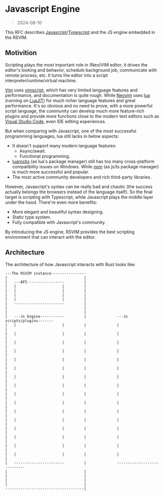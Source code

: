 # Javascript Engine

> 2024-08-10

This RFC describes [Javascript](https://en.wikipedia.org/wiki/JavaScript)/[Typescript](https://www.typescriptlang.org/) and the JS engine embedded in the RSVIM.

## Motivition

Scripting plays the most important role in (Neo)VIM editor, it drives the editor's looking and behavior, schedule background job, communicate with remote process, etc. It turns the editor into a script interpreter/runtime/virtual machine.

[Vim](https://www.vim.org/) uses [vimscript](https://www.vim.org/scripts/), which has very limited language features and performance, and documentation is quite rough. While [Neovim](https://neovim.io/) uses [lua](https://www.lua.org/) (running on [LuaJIT](https://luajit.org/)) for much richer language features and great performance. It's so obvious and no need to prove, with a more powerful script language, the community can develop much more feature-rich plugins and provide more functions close to the modern text editors such as [Visual Studio Code](https://code.visualstudio.com/), even IDE editing experiences.

But when comparing with Javascript, one of the most successful programming languages, lua still lacks in below aspects:

- It doesn't support many modern language features:
  - Async/await.
  - Functional programming.
- [luarocks](https://luarocks.org/) (as lua's package manager) still has too many cross-platform compatibility issues on Windows. While [npm](https://www.npmjs.com/) (as js/ts package manager) is much more successful and popular.
- The most active community developers and rich third-party libraries.

However, Javascript's syntax can be really bad and chaotic (the success actually belongs the browsers instead of the language itself). So the final target is scripting with Typescript, while Javascript plays the middle layer under the hood. There're even more benefits:

- More elegant and beautiful syntax designing.
- Static type system.
- Fully compatible with Javascript's community.

By introducing the JS engine, RSVIM provides the best scripting environment that can interact with the editor.

## Architecture

The architecture of how Javascript interacts with Rust looks like:

```text
---The RSVIM instance----------------
|                                   |
|   ---API-----------------         |
|   |                     |         |
|   |                     |         |
|   |                     |         |
|   |                     |         |
|   -----------------------         |
|                                   |
|                                   |
|   ---Js Engine-----------         |              ---Js scripts/plugins-------
|   |                     |         |              |                          |
|   |                     |         |              |                          |
|   |                     |         |              |                          |
|   |                     |         |              |                          |
|   |                     |         |              |                          |
|   |                     |         |              |                          |
|   |                     |         |              |                          |
|   |                     |         |              |                          |
|   |                     |         |              |                          |
|   |                     |         |              |                          |
|   |                     |         |              |                          |
|   |                     |         |              |                          |
|   |                     |         |              |                          |
|   |                     |         |              |                          |
|   |                     |         |              |                          |
|   |                     |         |              |                          |
|   -----------------------         |              ----------------------------
|                                   |
|                                   |
|                                   |
|                                   |
------------------------------------|
```
